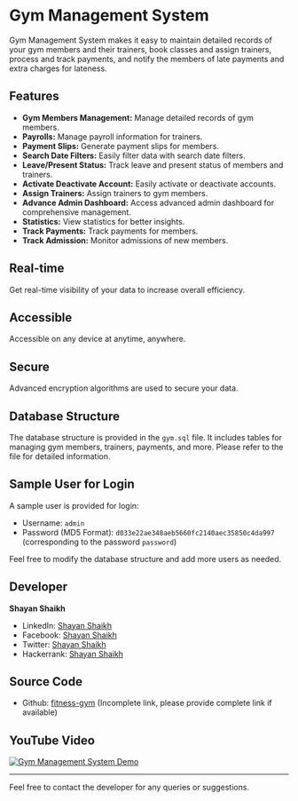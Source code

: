 # Gym Management System

Gym Management System makes it easy to maintain detailed records of your gym members and their trainers, book classes and assign trainers, process and track payments, and notify the members of late payments and extra charges for lateness.

## Features

- **Gym Members Management:** Manage detailed records of gym members.
- **Payrolls:** Manage payroll information for trainers.
- **Payment Slips:** Generate payment slips for members.
- **Search Date Filters:** Easily filter data with search date filters.
- **Leave/Present Status:** Track leave and present status of members and trainers.
- **Activate Deactivate Account:** Easily activate or deactivate accounts.
- **Assign Trainers:** Assign trainers to gym members.
- **Advance Admin Dashboard:** Access advanced admin dashboard for comprehensive management.
- **Statistics:** View statistics for better insights.
- **Track Payments:** Track payments for members.
- **Track Admission:** Monitor admissions of new members.

## Real-time

Get real-time visibility of your data to increase overall efficiency.

## Accessible

Accessible on any device at anytime, anywhere.

## Secure

Advanced encryption algorithms are used to secure your data.

## Database Structure

The database structure is provided in the `gym.sql` file. It includes tables for managing gym members, trainers, payments, and more. Please refer to the file for detailed information.

## Sample User for Login

A sample user is provided for login:

- Username: `admin`
- Password (MD5 Format): `d033e22ae348aeb5660fc2140aec35850c4da997` (corresponding to the password `password`)

Feel free to modify the database structure and add more users as needed.

## Developer

**Shayan Shaikh**

- LinkedIn: [Shayan Shaikh](https://www.linkedin.com/in/shayan-shaikh)
- Facebook: [Shayan Shaikh](https://www.facebook.com/shayanshaikh996)
- Twitter: [Shayan Shaikh](https://twitter.com/shayanshaikh996)
- Hackerrank: [Shayan Shaikh](https://www.hackerrank.com/shayan_shaikh)

## Source Code

- Github: [fitness-gym](https://github.com/shayan6/fitness-gym) (Incomplete link, please provide complete link if available)

## YouTube Video

[![Gym Management System Demo](http://img.youtube.com/vi/tkK-DU7SoAc/0.jpg)](http://www.youtube.com/watch?v=tkK-DU7SoAc "Gym Management System Demo")


---
Feel free to contact the developer for any queries or suggestions.
